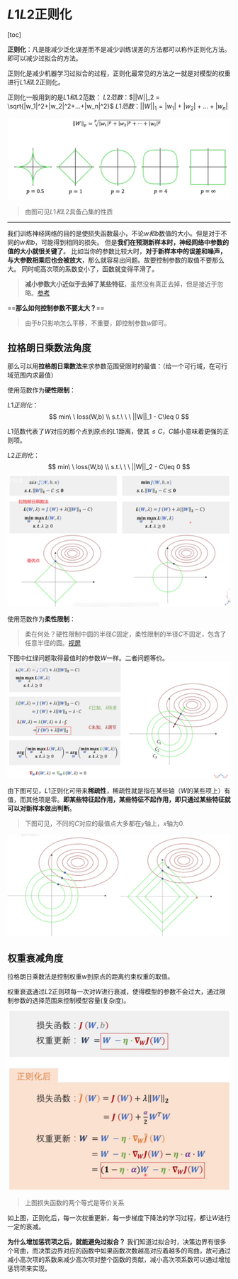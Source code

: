 # $L1L2$正则化

[toc]

**正则化**：凡是能减少泛化误差而不是减少训练误差的方法都可以称作正则化方法。即可以减少过拟合的方法。

正则化是减少机器学习过拟合的过程，正则化最常见的方法之一就是对模型的权重进行$L1和L2$正则化。

正则化一般用到的是$L1和L2$范数：
$L2范数$：$||W||_2 = \sqrt{|w_1|^2+|w_2|^2+...+|w_n|^2}$
$L1范数$：$||W||_1 = |w_1|+|w_2|+...+|w_n|$

![图 1](../images/6f261b8f4691767c3b1114475a29d10ea56e001b0b684fbdf297b9fe337d3aa8.png)  

> 由图可见$L1和L2$具备凸集的性质

---

我们训练神经网络的目的是使损失函数最小，不论$w和b$数值的大小。但是对于不同的$w和b$，可能得到相同的损失。
但是**我们在预测新样本时，神经网络中参数的值的大小就很关键了**。
比如当你的参数比较大时，**对于新样本中的误差和噪声，与大参数相乘后也会被放大**，那么就容易出问题。故要控制参数的取值不要那么大。
同时呢高次项的系数变小了，函数就变得平滑了。
> **减小参数大小近似于去掉了某些特征**，虽然没有真正去掉，但是接近于忽略。[参考](https://blog.csdn.net/qq_40639302/article/details/120323360)

==**那么如何控制参数不要太大？**==

> 由于$b$只影响怎么平移，不重要，即控制参数$w$即可。

## 拉格朗日乘数法角度

那么可以用**拉格朗日乘数法**来求参数范围受限时的最值：（给一个可行域，在可行域范围内求最值）

使用范数作为**硬性限制**：

$L1正则化$：
$$
min\ \ loss(W,b) \\
s.t.\ \ \  ||W||_1 - C\leq 0
$$

$L1$范数代表了$W$对应的那个点到原点的$L1$距离，使其$\leq C$，$C$越小意味着更强的正则项。

$L2正则化$：
$$
min\ \ loss(W,b) \\
s.t.\ \ \  ||W||_2 - C\leq 0
$$
![图 2](../images/a69b8198e52fe8733e6ff56341f98eeabbb18afa47778e478afacff7d9120ef0.png)  

使用范数作为**柔性限制**：
> 柔在何处？硬性限制中圆的半径$C$固定，柔性限制的半径$C$不固定，包含了任意半径的圆。[视屏](https://www.bilibili.com/video/BV1Z44y147xA?spm_id_from=333.999.0.0&vd_source=31f382886b368673a25ce3ff23e82bfc&t=1179.5)

下图中红绿问题取得最值时的参数$W$一样。二者问题等价。
![图 3](../images/296b575629e7273bc4eedb4ecef7e7645d351ef03d0bc8c208230f19aa84c6a6.png)  

由下图可见，$L1$正则化可带来**稀疏性**，稀疏性就是指在某些轴（$W$的某些项上）有值，而其他项是零。**即某些特征起作用，某些特征不起作用，即只通过某些特征就可以对新样本做出判断**。
> 下图可见，不同的$C$对应的最值点大多都在$y$轴上，$x$轴为0.

![图 4](../images/14a3de23ff654bb3a2a25c82008c0a099b793b1b4af1c3f0e102259d0972ed01.png)  

## 权重衰减角度

拉格朗日乘数法是控制权重$w$到原点的距离约束权重的取值。

权重衰退通过$L2$正则项每一次对$W$进行衰减，使得模型的参数不会过大，通过限制参数的选择范围来控制模型容量(复杂度)。

![图 1](../images/dbcaef3441a14635cfc32673c62528c323ff4b58e0c422d46b13b2e6aa2e21b6.png)  

> 上图损失函数的两个等式是等价关系

如上图，正则化后，每一次权重更新，每一步梯度下降法的学习过程，都让$W$进行一定的衰减。

**为什么增加惩罚项之后，就能避免过拟合？**
我们知道过拟合时，决策边界有很多个弯曲，而决策边界对应的函数中如果函数次数越高对应着越多的弯曲，故可通过减小高次项的系数来减少高次项对整个函数的贡献，减小高次项系数可以通过增加惩罚项来实现。
